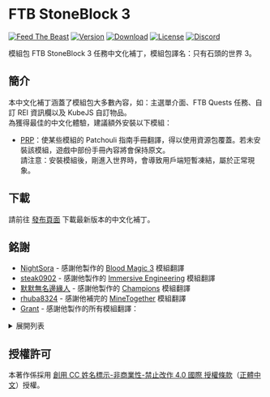 # FTB StoneBlock 3

[![Feed The Beast][feedthebeast]][ftbstoneblock3]
[![Version][version_badge]][version_link]
[![Download][download_total]][version_link]
[![License][license_badge]][license]
[![Discord][discord_badge]][discord]

模組包 FTB StoneBlock 3 任務中文化補丁，模組包譯名：只有石頭的世界 3。

## **簡介**

本中文化補丁涵蓋了模組包大多數內容，如：主選單介面、FTB Quests 任務、自訂 REI 資訊欄以及 KubeJS 自訂物品。<br>
為獲得最佳的中文化體驗，建議額外安裝以下模組：

* [PRP]：使某些模組的 Patchouli 指南手冊翻譯，得以使用資源包覆蓋。若未安裝該模組，遊戲中部份手冊內容將會保持原文。<br>
請注意：安裝模組後，剛進入世界時，會導致用戶端短暫凍結，屬於正常現象。

## **下載**

請前往 [發布頁面][version_link] 下載最新版本的中文化補丁。

## **銘謝**
* [NightSora] - 感謝他製作的 [Blood Magic 3][bloodmagic3] 模組翻譯
* [steak0902] - 感謝他製作的 [Immersive Engineering][immersiveengineering] 模組翻譯
* [默默無名邊緣人][alan40201] - 感謝他製作的 [Champions][champions] 模組翻譯
* [rhuba8324] - 感謝他補完的 [MineTogether][minetogether] 模組翻譯
* [Grant] - 感謝他製作的所有模組翻譯：

<details>
  <summary>展開列表</summary>
   <ul>
    <li>Macaw's Bridges</li>
    <li>Macaw's Doors</li>
    <li>Macaw's Fences and Walls</li>
    <li>Macaw's Furniture Macaw's</li>
    <li>Roofs Macaw's Trapdoors</li>
    <li>Macaw's Windows</li>
    <li>Simply Light</li>
    <li>Supplementaries</li>
    <li>Tinkers' Construct</li>
</details>

## **授權許可**

本著作係採用 [創用 CC 姓名標示-非商業性-禁止改作 4.0 國際 授權條款][license]（[正體中文]）授權。

<!-- Badges -->
[feedthebeast]: https://img.shields.io/badge/Feed_The_Beast-FTB_StoneBlock_3-red
[version_badge]: https://img.shields.io/github/v/release/TeamKugimiya/FTB-StoneBlock-3?include_prereleases
[version_link]: https://github.com/TeamKugimiya/FTB-StoneBlock-3/releases/latest
[download_total]: https://img.shields.io/github/downloads/TeamKugimiya/FTB-StoneBlock-3/total
[license_badge]: https://img.shields.io/badge/License-CC%20BY--NC--ND%204.0-orange
[discord_badge]:https://img.shields.io/discord/947630690315411476?logo=discord

<!-- Links -->
[ftbstoneblock3]: https://www.feed-the-beast.com/modpacks/100-ftb-stoneblock-3
[bloodmagic3]: https://forum.gamer.com.tw/C.php?bsn=18673&snA=197467
[immersiveengineering]: https://forum.gamer.com.tw/C.php?bsn=18673&snA=196127
[champions]: https://github.com/xMikux/ModsTranslationPack/pull/28
[minetogether]: https://github.com/xMikux/ModsTranslationPack/pull/29
[discord]: https://discord.gg/7BbPMtygHU
[prp]: https://www.curseforge.com/minecraft/mc-mods/prp
[正體中文]: https://creativecommons.org/licenses/by-nc-nd/4.0/deed.zh_TW
[license]: LICENSE

<!-- Credit -->
[NightSora]: https://home.gamer.com.tw/homeindex.php?owner=n0935850816
[steak0902]: https://home.gamer.com.tw/homeindex.php?owner=minecraft15
[alan40201]: https://home.gamer.com.tw/profile/index.php?&owner=alan40201
[rhuba8324]: https://github.com/rhuba8324
[Grant]: https://grant88.pixnet.net/blog
